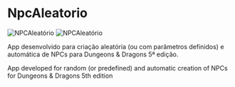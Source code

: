# NpcAleatorio

![NPCAleatório](https://uploaddeimagens.com.br/images/004/541/729/full/screen01.jpg?1689166686 "NPCAleatório")
![NPCAleatório](https://uploaddeimagens.com.br/images/004/541/735/full/screen02.jpg?1689166893 "NPCAleatório")

App desenvolvido para criação aleatória (ou com parâmetros definidos) e automática de NPCs para Dungeons &amp; Dragons 5ª edição.   


App developed for random (or predefined) and automatic creation of NPCs for Dungeons &amp; Dragons 5th edition
